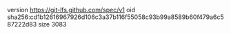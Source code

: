 version https://git-lfs.github.com/spec/v1
oid sha256:cd1b12616967926d106c3a37b116f55058c93b99a8589b60f479a6c587222d83
size 3083
